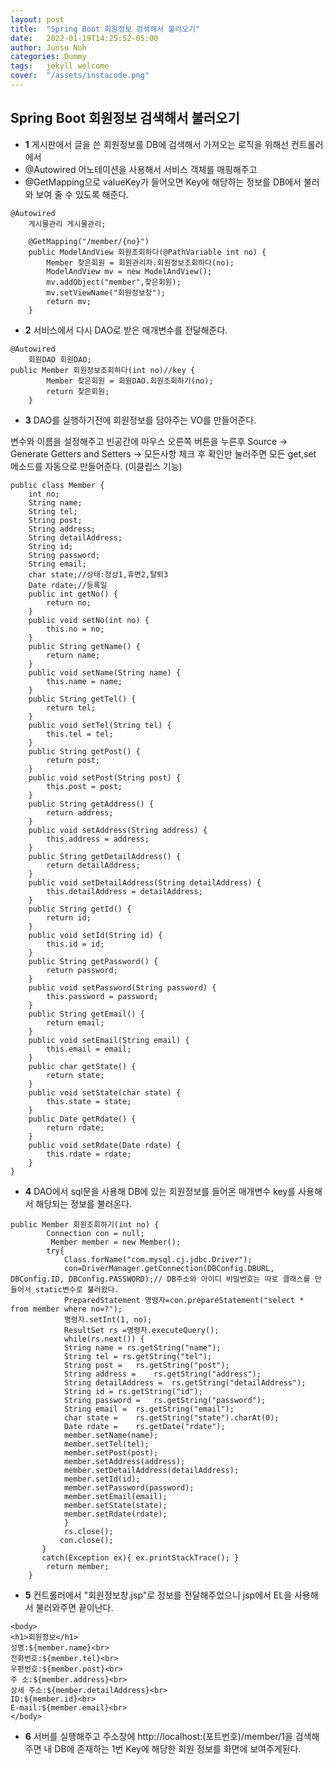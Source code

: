```yaml
---
layout: post
title:  "Spring Boot 회원정보 검색해서 불러오기"
date:   2022-01-19T14:25:52-05:00
author: Junsu Noh
categories: Dummy
tags:	jekyll welcome
cover:  "/assets/instacode.png"
---
```


## Spring Boot 회원정보 검색해서 불러오기

- **1** 게시판에서 글을 쓴 회원정보를 DB에 검색해서 가져오는 로직을 위해선 컨트롤러에서 
- @Autowired 어노테이션을 사용해서 서비스 객체를 매핑해주고 
- @GetMapping으로 valueKey가 들어오면 Key에 해당하는 정보를 DB에서 불러와 보여 줄 수 있도록 해준다. 



```
@Autowired
	게시물관리 게시물관리; 
	
	@GetMapping("/member/{no}") 
	public ModelAndView 회원조회하다(@PathVariable int no) {
		Member 찾은회원 = 회원관리자.회원정보조회하다(no);
		ModelAndView mv = new ModelAndView();
	    mv.addObject("member",찾은회원);
		mv.setViewName("회원정보창");
		return mv;
	}
```

- **2** 서비스에서 다시 DAO로 받은 매개변수를 전달해준다.

   

```
@Autowired
	회원DAO 회원DAO;
public Member 회원정보조회하다(int no)//key {
		Member 찾은회원 = 회원DAO.회원조회하기(no);
		return 찾은회원;
	}
```

- **3** DAO를 실행하기전에 회원정보를 담아주는 VO를 만들어준다.

변수와 이름을 설정해주고 빈공간에 마우스 오른쪽 버튼을 누른후 Source -> Generate Getters and Setters -> 모든사항 체크 후 확인만 눌러주면 모든 get,set 메소드를 자동으로 만들어준다. (이클립스 기능)

```
public class Member {
	int no;
	String name;
	String tel;
	String post;
	String address;
	String detailAddress;
	String id;
	String password;
	String email;
	char state;//상태:정상1,휴면2,탈퇴3
	Date rdate;//등록일
	public int getNo() {
		return no;
	}
	public void setNo(int no) {
		this.no = no;
	}	
	public String getName() {
		return name;
	}
	public void setName(String name) {
		this.name = name;
	}
	public String getTel() {
		return tel;
	}
	public void setTel(String tel) {
		this.tel = tel;
	}
	public String getPost() {
		return post;
	}
	public void setPost(String post) {
		this.post = post;
	}
	public String getAddress() {
		return address;
	}
	public void setAddress(String address) {
		this.address = address;
	}
	public String getDetailAddress() {
		return detailAddress;
	}
	public void setDetailAddress(String detailAddress) {
		this.detailAddress = detailAddress;
	}
	public String getId() {
		return id;
	}
	public void setId(String id) {
		this.id = id;
	}
	public String getPassword() {
		return password;
	}
	public void setPassword(String password) {
		this.password = password;
	}
	public String getEmail() {
		return email;
	}
	public void setEmail(String email) {
		this.email = email;
	}
	public char getState() {
		return state;
	}
	public void setState(char state) {
		this.state = state;
	}
	public Date getRdate() {
		return rdate;
	}
	public void setRdate(Date rdate) {
		this.rdate = rdate;
	}
}

```

- **4** DAO에서 sql문을 사용해 DB에 있는 회원정보를 들어온 매개변수 key를 사용해서 해당되는 정보를 불러온다.



```
public Member 회원조회하기(int no) {
		Connection con = null;	
		 Member member = new Member();
	    try{
	        Class.forName("com.mysql.cj.jdbc.Driver");
	        con=DriverManager.getConnection(DBConfig.DBURL, DBConfig.ID, DBConfig.PASSWORD);// DB주소와 아이디 비밀번호는 따로 클래스를 만들어서 static변수로 불러왔다.
	        PreparedStatement 명령자=con.prepareStatement("select * from member where no=?");
	        명령자.setInt(1, no);
	        ResultSet rs =명령자.executeQuery();
	        while(rs.next()) {
	        String name = rs.getString("name");
	        String tel = rs.getString("tel");
	        String post =	rs.getString("post");
	        String address =	rs.getString("address");
	        String detailAddress =	rs.getString("detailAddress");
	        String id =	rs.getString("id");
	        String password =	rs.getString("password");
	        String email =	rs.getString("email");
	        char state =	rs.getString("state").charAt(0);
	        Date rdate =	rs.getDate("rdate");
	        member.setName(name);
	        member.setTel(tel);
	        member.setPost(post);
	        member.setAddress(address);
	        member.setDetailAddress(detailAddress);
	        member.setId(id);
	        member.setPassword(password);
	        member.setEmail(email);
	        member.setState(state);
	        member.setRdate(rdate);
	        } 
	        rs.close();
	       con.close();
	   }
	   catch(Exception ex){ ex.printStackTrace(); }
		return member;
	} 
```

- **5** 컨트롤러에서 "회원정보창.jsp"로 정보를 전달해주었으니 jsp에서 EL을 사용해서 불러와주면 끝이난다.



```
<body>
<h1>회원정보</h1>
성명:${member.name}<br>
전화번호:${member.tel}<br>
우편번호:${member.post}<br>
주 소:${member.address}<br>
상세 주소:${member.detailAddress}<br>
ID:${member.id}<br>
E-mail:${member.email}<br>
</body>
```

- **6** 서버를 실행해주고 주소창에 http://localhost:(포트번호)/member/1을 검색해주면 내 DB에 존재하는 1번 Key에 해당한 회원 정보를 화면에 보여주게된다.
